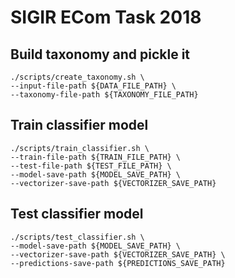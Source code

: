 # SIGIR ECom Task 2018


## Build taxonomy and pickle it

```
./scripts/create_taxonomy.sh \
--input-file-path ${DATA_FILE_PATH} \
--taxonomy-file-path ${TAXONOMY_FILE_PATH}
```


## Train classifier model

```
./scripts/train_classifier.sh \
--train-file-path ${TRAIN_FILE_PATH} \
--test-file-path ${TEST_FILE_PATH} \
--model-save-path ${MODEL_SAVE_PATH} \
--vectorizer-save-path ${VECTORIZER_SAVE_PATH}
```


## Test classifier model

```
./scripts/test_classifier.sh \
--model-save-path ${MODEL_SAVE_PATH} \
--vectorizer-save-path ${VECTORIZER_SAVE_PATH} \
--predictions-save-path ${PREDICTIONS_SAVE_PATH}
```


